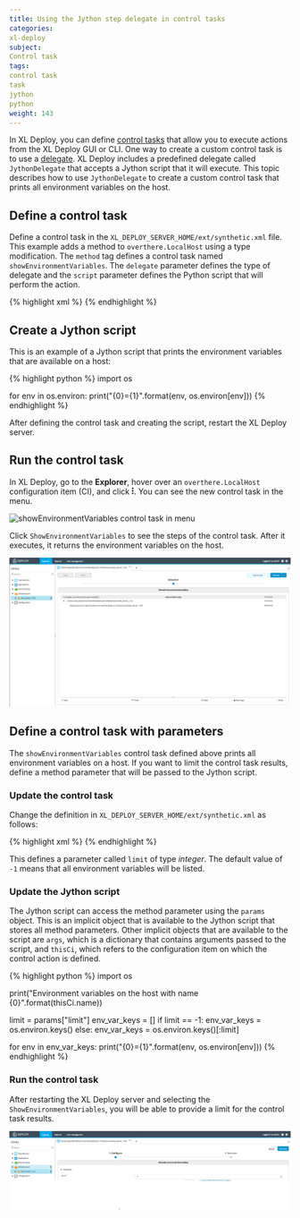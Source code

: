 ```yaml
---
title: Using the Jython step delegate in control tasks
categories:
xl-deploy
subject:
Control task
tags:
control task
task
jython
python
weight: 143
---
```


In XL Deploy, you can define [control tasks](/xl-deploy/how-to/using-control-tasks-in-xl-deploy.html) that allow you to execute actions from the XL Deploy GUI or CLI. One way to create a custom control task is to use a [delegate](/xl-deploy/how-to/create-a-custom-control-task.html). XL Deploy includes a predefined delegate called `JythonDelegate` that accepts a Jython script that it will execute. This topic describes how to use `JythonDelegate` to create a custom control task that prints all environment variables on the host.

## Define a control task

Define a control task in the `XL_DEPLOY_SERVER_HOME/ext/synthetic.xml` file. This example adds a method to `overthere.LocalHost` using a type modification. The `method` tag defines a control task named `showEnvironmentVariables`. The `delegate` parameter defines the type of delegate and the `script` parameter defines the Python script that will perform the action.

{% highlight xml %}
<type-modification type="overthere.LocalHost">
    <method name="ShowEnvironmentVariables"
            description="Show environment variables"
            delegate="jythonScript"
            script="scripts/env.py">
    </method>
</type-modification>
{% endhighlight %}

## Create a Jython script

This is an example of a Jython script that prints the environment variables that are available on a host:

{% highlight python %}
import os

for env in os.environ:
    print("{0}={1}".format(env, os.environ[env]))
{% endhighlight %}

After defining the control task and creating the script, restart the XL Deploy server.

## Run the control task

In XL Deploy, go to the **Explorer**, hover over an `overthere.LocalHost` configuration item (CI), and click ![Menu button](/images/menu_three_dots.png). You can see the new control task in the menu.

![showEnvironmentVariables control task in menu](images/jython-delegate-html-ui.png)

Click `ShowEnvironmentVariables` to see the steps of the control task. After it executes, it returns the environment variables on the host.

![showEnvironmentVariables control task steps](images/jython-delegate-steps-html-ui.png)

## Define a control task with parameters

The `showEnvironmentVariables` control task defined above prints all environment variables on a host. If you want to limit the control task results, define a method parameter that will be passed to the Jython script.

### Update the control task

Change the definition in `XL_DEPLOY_SERVER_HOME/ext/synthetic.xml` as follows:

{% highlight xml %}
<type-modification type="overthere.LocalHost">
    <method name="ShowEnvironmentVariables" description="Show environment variables" delegate="jythonScript" script="scripts/env.py">
        <parameters>
            <parameter name="limit" kind="integer" description="number of environment variables to expect" default="-1"/>
        </parameters>
    </method>
</type-modification>
{% endhighlight %}

This defines a parameter called `limit` of type _integer_. The default value of `-1` means that all environment variables will be listed.

### Update the Jython script

The Jython script can access the method parameter using the `params` object. This is an implicit object that is available to the Jython script that stores all method parameters. Other implicit objects that are available to the script are `args`, which is a dictionary that contains arguments passed to the script, and `thisCi`, which refers to the configuration item on which the control action is defined.

{% highlight python %}
import os

print("Environment variables on the host with name {0}".format(thisCi.name))

limit = params["limit"]
env_var_keys = []
if limit == -1:
    env_var_keys = os.environ.keys()
else:
    env_var_keys = os.environ.keys()[:limit]

for env in env_var_keys:
    print("{0}={1}".format(env, os.environ[env]))
{% endhighlight %}

### Run the control task

After restarting the XL Deploy server and selecting the `ShowEnvironmentVariables`, you will be able to provide a limit for the control task results.

![showEnvironmentVariables control task with limit parameter](images/jython-delegate-parameters-html-ui.png)
